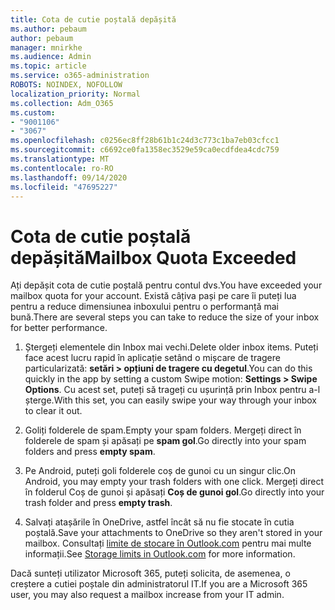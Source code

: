```yaml
---
title: Cota de cutie poștală depășită
ms.author: pebaum
author: pebaum
manager: mnirkhe
ms.audience: Admin
ms.topic: article
ms.service: o365-administration
ROBOTS: NOINDEX, NOFOLLOW
localization_priority: Normal
ms.collection: Adm_O365
ms.custom:
- "9001106"
- "3067"
ms.openlocfilehash: c0256ec8ff28b61b1c24d3c773c1ba7eb03cfcc1
ms.sourcegitcommit: c6692ce0fa1358ec3529e59ca0ecdfdea4cdc759
ms.translationtype: MT
ms.contentlocale: ro-RO
ms.lasthandoff: 09/14/2020
ms.locfileid: "47695227"
---
```

# <a name="mailbox-quota-exceeded"></a><span data-ttu-id="b1c3a-102">Cota de cutie poștală depășită</span><span class="sxs-lookup"><span data-stu-id="b1c3a-102">Mailbox Quota Exceeded</span></span>

<span data-ttu-id="b1c3a-103">Ați depășit cota de cutie poștală pentru contul dvs.</span><span class="sxs-lookup"><span data-stu-id="b1c3a-103">You have exceeded your mailbox quota for your account.</span></span> <span data-ttu-id="b1c3a-104">Există câțiva pași pe care îi puteți lua pentru a reduce dimensiunea inboxului pentru o performanță mai bună.</span><span class="sxs-lookup"><span data-stu-id="b1c3a-104">There are several steps you can take to reduce the size of your inbox for better performance.</span></span>

1. <span data-ttu-id="b1c3a-105">Ștergeți elementele din Inbox mai vechi.</span><span class="sxs-lookup"><span data-stu-id="b1c3a-105">Delete older inbox items.</span></span> <span data-ttu-id="b1c3a-106">Puteți face acest lucru rapid în aplicație setând o mișcare de tragere particularizată: **setări > opțiuni de tragere cu degetul**.</span><span class="sxs-lookup"><span data-stu-id="b1c3a-106">You can do this quickly in the app by setting a custom Swipe motion: **Settings > Swipe Options**.</span></span> <span data-ttu-id="b1c3a-107">Cu acest set, puteți să trageți cu ușurință prin Inbox pentru a-l șterge.</span><span class="sxs-lookup"><span data-stu-id="b1c3a-107">With this set, you can easily swipe your way through your inbox to clear it out.</span></span>

2. <span data-ttu-id="b1c3a-108">Goliți folderele de spam.</span><span class="sxs-lookup"><span data-stu-id="b1c3a-108">Empty your spam folders.</span></span> <span data-ttu-id="b1c3a-109">Mergeți direct în folderele de spam și apăsați pe **spam gol**.</span><span class="sxs-lookup"><span data-stu-id="b1c3a-109">Go directly into your spam folders and press **empty spam**.</span></span>

3. <span data-ttu-id="b1c3a-110">Pe Android, puteți goli folderele coș de gunoi cu un singur clic.</span><span class="sxs-lookup"><span data-stu-id="b1c3a-110">On Android, you may empty your trash folders with one click.</span></span> <span data-ttu-id="b1c3a-111">Mergeți direct în folderul Coș de gunoi și apăsați **Coș de gunoi gol**.</span><span class="sxs-lookup"><span data-stu-id="b1c3a-111">Go directly into your trash folder and press **empty trash**.</span></span> 

4. <span data-ttu-id="b1c3a-112">Salvați atașările în OneDrive, astfel încât să nu fie stocate în cutia poștală.</span><span class="sxs-lookup"><span data-stu-id="b1c3a-112">Save your attachments to OneDrive so they aren't stored in your mailbox.</span></span> <span data-ttu-id="b1c3a-113">Consultați [limite de stocare în Outlook.com](https://support.office.com/article/storage-limits-in-outlook-com-7ac99134-69e5-4619-ac0b-2d313bba5e9e) pentru mai multe informații.</span><span class="sxs-lookup"><span data-stu-id="b1c3a-113">See [Storage limits in Outlook.com](https://support.office.com/article/storage-limits-in-outlook-com-7ac99134-69e5-4619-ac0b-2d313bba5e9e) for more information.</span></span> 

<span data-ttu-id="b1c3a-114">Dacă sunteți utilizator Microsoft 365, puteți solicita, de asemenea, o creștere a cutiei poștale din administratorul IT.</span><span class="sxs-lookup"><span data-stu-id="b1c3a-114">If you are a Microsoft 365 user, you may also request a mailbox increase from your IT admin.</span></span>